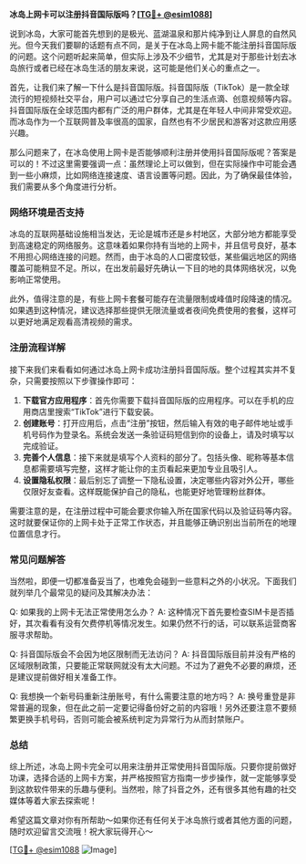 **冰岛上网卡可以注册抖音国际版吗？[[TG💪+ @esim1088](https://t.me/s/esim1088)]**

说到冰岛，大家可能首先想到的是极光、蓝湖温泉和那片纯净到让人屏息的自然风光。但今天我们要聊的话题有点不同，是关于在冰岛上网卡能不能注册抖音国际版的问题。这个问题听起来简单，但实际上涉及不少细节，尤其是对于那些计划去冰岛旅行或者已经在冰岛生活的朋友来说，这可能是他们关心的重点之一。

首先，让我们来了解一下什么是抖音国际版。抖音国际版（TikTok）是一款全球流行的短视频社交平台，用户可以通过它分享自己的生活点滴、创意视频等内容。抖音国际版在全球范围内都有广泛的用户群体，尤其是在年轻人中间非常受欢迎。而冰岛作为一个互联网普及率很高的国家，自然也有不少居民和游客对这款应用感兴趣。

那么问题来了，在冰岛使用上网卡是否能够顺利注册并使用抖音国际版呢？答案是可以的！不过这里需要强调一点：虽然理论上可以做到，但在实际操作中可能会遇到一些小麻烦，比如网络连接速度、语言设置等问题。因此，为了确保最佳体验，我们需要从多个角度进行分析。

### 网络环境是否支持

冰岛的互联网基础设施相当发达，无论是城市还是乡村地区，大部分地方都能享受到高速稳定的网络服务。这意味着如果你持有当地的上网卡，并且信号良好，基本不用担心网络连接的问题。然而，由于冰岛的人口密度较低，某些偏远地区的网络覆盖可能稍显不足。所以，在出发前最好先确认一下目的地的具体网络状况，以免影响正常使用。

此外，值得注意的是，有些上网卡套餐可能存在流量限制或峰值时段降速的情况。如果遇到这种情况，建议选择那些提供无限流量或者夜间免费使用的套餐，这样可以更好地满足观看高清视频的需求。

### 注册流程详解

接下来我们来看看如何通过冰岛上网卡成功注册抖音国际版。整个过程其实并不复杂，只需要按照以下步骤操作即可：

1. **下载官方应用程序**：首先你需要下载抖音国际版的应用程序。可以在手机的应用商店里搜索“TikTok”进行下载安装。
2. **创建账号**：打开应用后，点击“注册”按钮，然后输入有效的电子邮件地址或手机号码作为登录名。系统会发送一条验证码短信到你的设备上，请及时填写以完成验证。
3. **完善个人信息**：接下来就是填写个人资料的部分了。包括头像、昵称等基本信息都需要填写完整，这样才能让你的主页看起来更加专业且吸引人。
4. **设置隐私权限**：最后别忘了调整一下隐私设置，决定哪些内容对外公开，哪些仅限好友查看。这样既能保护自己的隐私，也能更好地管理粉丝群体。

需要注意的是，在注册过程中可能会要求你输入所在国家代码以及验证码等内容。这时就要保证你的上网卡处于正常工作状态，并且能够正确识别出当前所在的地理位置信息才行。

### 常见问题解答

当然啦，即便一切都准备妥当了，也难免会碰到一些意料之外的小状况。下面我们就列举几个最常见的疑问及其解决办法：

Q: 如果我的上网卡无法正常使用怎么办？
A: 这种情况下首先要检查SIM卡是否插好，其次看看有没有欠费停机等情况发生。如果仍然不行的话，可以联系运营商客服寻求帮助。

Q: 抖音国际版会不会因为地区限制而无法访问？
A: 抖音国际版目前并没有严格的区域限制政策，只要能正常联网就没有太大问题。不过为了避免不必要的麻烦，还是建议提前做好相关准备工作。

Q: 我想换一个新号码重新注册账号，有什么需要注意的地方吗？
A: 换号重登是非常普遍的现象，但在此之前一定要记得备份好之前的内容哦！另外还要注意不要频繁更换手机号码，否则可能会被系统判定为异常行为从而封禁账户。

### 总结

综上所述，冰岛上网卡完全可以用来注册并正常使用抖音国际版。只要你提前做好功课，选择合适的上网卡方案，并严格按照官方指南一步步操作，就一定能够享受到这款软件带来的乐趣与便利。当然啦，除了抖音之外，还有很多其他有趣的社交媒体等着大家去探索呢！

希望这篇文章对你有所帮助～如果你还有任何关于冰岛旅行或者其他方面的问题，随时欢迎留言交流哦！祝大家玩得开心～

[[TG💪+ @esim1088](https://t.me/s/esim1088) ![Image](https://i.postimg.cc/4NQfJmqS/Snipaste-2025-05-13-00-14-12.png)]